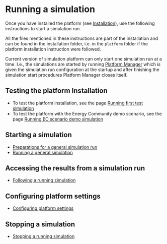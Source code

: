 # Running a simulation

Once you have installed the platform (see [Installation](core_install.md)), use the following instructions to start a simulation run.

All the files mentioned in these instructions are part of the installation and can be found in the installation folder, i.e. in the `platform` folder if the platform installation instruction were followed.

Current version of simulation platform can only start one simulation run at a time. I.e., the simulations are started by running [Platform Manager](core_platformmanager.md) which is given the simulation run configuration at the startup and after finishing the simulation start procedures Platform Manager closes itself.

## Testing the platform Installation

- To test the platform installation, see the page [Running first test simulation](core_run-first.md)
- To test the platform with the Energy Community demo scenario, see the page [Running EC scenario demo simulation](energy_run-ec-demo.md)

## Starting a simulation

- [Preparations for a general simulation run](core_run-preparations.md)
- [Running a general simulation](core_start-simulation.md)

## Accessing the results from a simulation run

- [Following a running simulation](core_follow-run.md)

## Configuring platform settings

- [Configuring platform settings](core_platform-settings.md)

## Stopping a simulation

- [Stopping a running simulation](core_stop-simulation.md)
